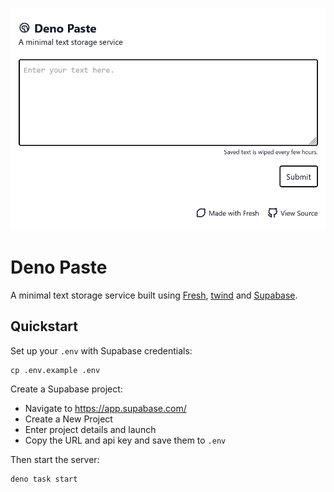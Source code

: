![](static/screenshot.png)

# Deno Paste

A minimal text storage service built using [Fresh](https://fresh.deno.dev/), [twind](https://twind.dev/) and [Supabase](https://supabase.io/).

## Quickstart

Set up your `.env` with Supabase credentials:

```
cp .env.example .env
```

Create a Supabase project:

* Navigate to https://app.supabase.com/
* Create a New Project
* Enter project details and launch
* Copy the URL and api key and save them to `.env`

Then start the server:

```
deno task start
```
